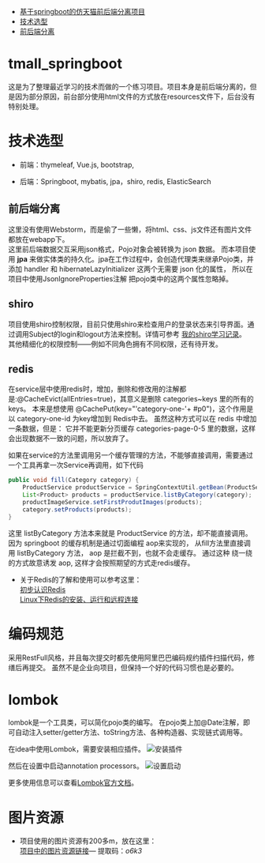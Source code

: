 
- [基于springboot的仿天猫前后端分离项目](#tmall_springboot)
- [技术选型](#技术选型)
- [前后端分离](##前后端分离)

# tmall_springboot
这是为了整理最近学习的技术而做的一个练习项目。项目本身是前后端分离的，但是因为部分原因，前台部分使用html文件的方式放在resources文件下，后台没有特别处理。

# 技术选型
- 前端：thymeleaf, Vue.js, bootstrap,

- 后端：Springboot, mybatis, jpa，shiro, redis, ElasticSearch

 ## 前后端分离
 这里没有使用Webstorm，而是偷了一些懒，将html、css、js文件还有图片文件都放在webapp下。  
 这里前后端数据交互采用json格式，Pojo对象会被转换为 json 数据。
 而本项目使用 **jpa** 来做实体类的持久化。jpa在工作过程中，会创造代理类来继承Pojo类，并添加 handler 和 hibernateLazyInitializer 这两个无需要 json 化的属性，
 所以在项目中使用JsonIgnoreProperties注解 把pojo类中的这两个属性忽略掉。
 
 ## shiro
 项目使用shiro控制权限，目前只使用shiro来检查用户的登录状态来引导界面。通过调用Subject的login和logout方法来控制。详情可参考 [我的shiro学习记录](https://github.com/AnshayM/shiro/blob/master/README.md)。  
 其他精细化的权限控制——例如不同角色拥有不同权限，还有待开发。
 
 ## redis
 在service层中使用redis时，增加，删除和修改用的注解都是:@CacheEvict(allEntries=true)，其意义是删除 categories~keys 里的所有的keys。
 本来是想使用	@CachePut(key="'category-one-'+ #p0")，这个作用是以 category-one-id 为key增加到 Redis中去。
 虽然这种方式可以在 redis 中增加一条数据，但是： 它并不能更新分页缓存 categories-page-0-5 里的数据，这样会出现数据不一致的问题，所以放弃了。
 
 如果在service的方法里调用另一个缓存管理的方法，不能够直接调用，需要通过一个工具再拿一次Service再调用，如下代码
```java
public void fill(Category category) {
	ProductService productService = SpringContextUtil.getBean(ProductService.class);
	List<Product> products = productService.listByCategory(category);
	productImageService.setFirstProdutImages(products);
	category.setProducts(products);
}
```
这里 listByCategory 方法本来就是 ProductService 的方法，却不能直接调用。 
因为 springboot 的缓存机制是通过切面编程 aop来实现的， 
从fill方法里直接调用 listByCategory 方法， aop 是拦截不到，也就不会走缓存。
通过这种 绕一绕 的方式故意诱发 aop, 这样才会按照期望的方式走redis缓存。  

- 关于Redis的了解和使用可以参考这里：  
[初步认识Redis](https://blog.csdn.net/qq_27665897/article/details/82149195)  
[Linux下Redis的安装、运行和远程连接](https://blog.csdn.net/qq_27665897/article/details/86441293) 

# 编码规范
  采用RestFull风格，并且每次提交时都先使用阿里巴巴编码规约插件扫描代码，修缮后再提交。
  虽然不是企业向项目，但保持一个好的代码习惯也是必要的。

# lombok
lombok是一个工具类，可以简化pojo类的编写。
在pojo类上加@Date注解，即可自动注入setter/getter方法、toString方法、各种构造器、实现链式调用等。

在idea中使用Lombok，需要安装相应插件。
![安装插件](https://i.loli.net/2019/02/12/5c62ea78b8382.png)

然后在设置中启动annotation processors。
![设置启动](https://i.loli.net/2019/02/12/5c62eac94c8a5.png)


更多使用信息可以查看[Lombok官方文档](https://projectlombok.org/features/all)。
# 图片资源
- 项目使用的图片资源有200多m，放在这里：  
[项目中的图片资源链接](https://pan.baidu.com/s/1VtjKkjXAxAp54S0qZpTTuw)—
提取码：*o6k3*

